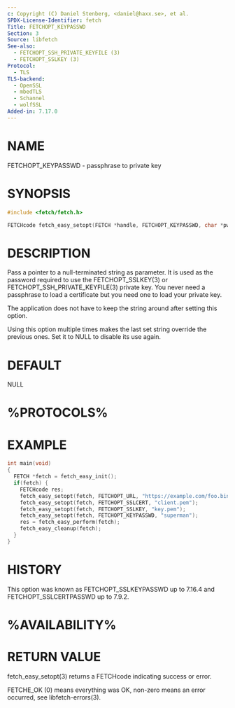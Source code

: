 ```yaml
---
c: Copyright (C) Daniel Stenberg, <daniel@haxx.se>, et al.
SPDX-License-Identifier: fetch
Title: FETCHOPT_KEYPASSWD
Section: 3
Source: libfetch
See-also:
  - FETCHOPT_SSH_PRIVATE_KEYFILE (3)
  - FETCHOPT_SSLKEY (3)
Protocol:
  - TLS
TLS-backend:
  - OpenSSL
  - mbedTLS
  - Schannel
  - wolfSSL
Added-in: 7.17.0
---
```


# NAME

FETCHOPT_KEYPASSWD - passphrase to private key

# SYNOPSIS

~~~c
#include <fetch/fetch.h>

FETCHcode fetch_easy_setopt(FETCH *handle, FETCHOPT_KEYPASSWD, char *pwd);
~~~

# DESCRIPTION

Pass a pointer to a null-terminated string as parameter. It is used as the
password required to use the FETCHOPT_SSLKEY(3) or
FETCHOPT_SSH_PRIVATE_KEYFILE(3) private key. You never need a passphrase to
load a certificate but you need one to load your private key.

The application does not have to keep the string around after setting this
option.

Using this option multiple times makes the last set string override the
previous ones. Set it to NULL to disable its use again.

# DEFAULT

NULL

# %PROTOCOLS%

# EXAMPLE

~~~c
int main(void)
{
  FETCH *fetch = fetch_easy_init();
  if(fetch) {
    FETCHcode res;
    fetch_easy_setopt(fetch, FETCHOPT_URL, "https://example.com/foo.bin");
    fetch_easy_setopt(fetch, FETCHOPT_SSLCERT, "client.pem");
    fetch_easy_setopt(fetch, FETCHOPT_SSLKEY, "key.pem");
    fetch_easy_setopt(fetch, FETCHOPT_KEYPASSWD, "superman");
    res = fetch_easy_perform(fetch);
    fetch_easy_cleanup(fetch);
  }
}
~~~

# HISTORY

This option was known as FETCHOPT_SSLKEYPASSWD up to 7.16.4 and
FETCHOPT_SSLCERTPASSWD up to 7.9.2.

# %AVAILABILITY%

# RETURN VALUE

fetch_easy_setopt(3) returns a FETCHcode indicating success or error.

FETCHE_OK (0) means everything was OK, non-zero means an error occurred, see
libfetch-errors(3).
